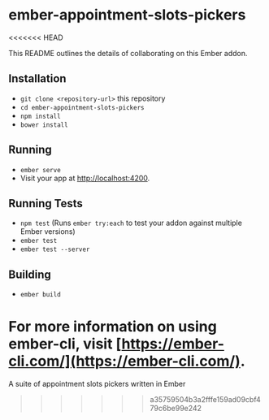 # ember-appointment-slots-pickers
<<<<<<< HEAD

This README outlines the details of collaborating on this Ember addon.

## Installation

* `git clone <repository-url>` this repository
* `cd ember-appointment-slots-pickers`
* `npm install`
* `bower install`

## Running

* `ember serve`
* Visit your app at [http://localhost:4200](http://localhost:4200).

## Running Tests

* `npm test` (Runs `ember try:each` to test your addon against multiple Ember versions)
* `ember test`
* `ember test --server`

## Building

* `ember build`

For more information on using ember-cli, visit [https://ember-cli.com/](https://ember-cli.com/).
=======
A suite of appointment slots pickers written in Ember
>>>>>>> a35759504b3a2fffe159ad09cbf479c6be99e242
